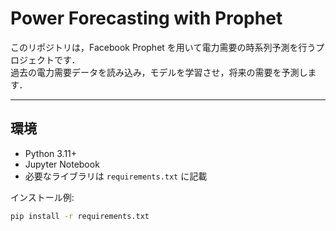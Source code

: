 # Power Forecasting with Prophet

このリポジトリは，Facebook Prophet を用いて電力需要の時系列予測を行うプロジェクトです．  
過去の電力需要データを読み込み，モデルを学習させ，将来の需要を予測します．

---

## 環境

- Python 3.11+
- Jupyter Notebook
- 必要なライブラリは `requirements.txt` に記載

インストール例:
```bash
pip install -r requirements.txt

